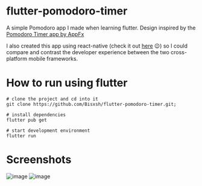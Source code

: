 # flutter-pomodoro-timer
A simple Pomodoro app I made when learning flutter. Design inspired by the [Pomodoro Timer app by AppFx](https://play.google.com/store/apps/details?id=com.pomodrone.app&hl=en_GB&gl=US)

I also created this app using react-native (check it out [here](https://github.com/Bisxsh/react-native-pomodoro-timer) 😉) so I could compare and contrast the developer experience between the two cross-platform mobile frameworks.

# How to run using flutter
```
# clone the project and cd into it
git clone https://github.com/Bisxsh/flutter-pomodoro-timer.git;

# install dependencies
flutter pub get

# start development environment
flutter run
```

# Screenshots
![image](https://user-images.githubusercontent.com/53183466/187965036-94290988-9f87-46c8-a866-1bafa37567c1.png)
![image](https://user-images.githubusercontent.com/53183466/187965139-2602341b-087a-47b4-8c0d-e414d618b594.png)
